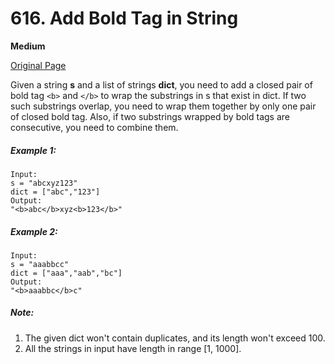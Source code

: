 # 616. Add Bold Tag in String

**Medium**

[Original Page](https://leetcode.com/problems/add-bold-tag-in-string/)

Given a string __s__ and a list of strings __dict__, you need to add a closed pair of bold tag `<b>` and `</b>` to wrap the substrings in s that exist in dict. If two such substrings overlap, you need to wrap them together by only one pair of closed bold tag. Also, if two substrings wrapped by bold tags are consecutive, you need to combine them.

##### Example 1:
```
Input: 
s = "abcxyz123"
dict = ["abc","123"]
Output:
"<b>abc</b>xyz<b>123</b>"
```

##### Example 2:
```
Input: 
s = "aaabbcc"
dict = ["aaa","aab","bc"]
Output:
"<b>aaabbc</b>c"
```

##### Note:
1. The given dict won't contain duplicates, and its length won't exceed 100.
2. All the strings in input have length in range [1, 1000].
